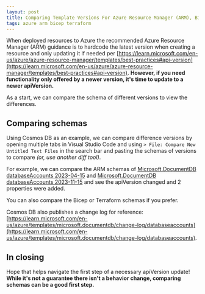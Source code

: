 ```yaml
---
layout: post
title: Comparing Template Versions For Azure Resource Manager (ARM), Bicep, or Terraform Using Azure
tags: azure arm bicep terraform
---
```


When deployed resources to Azure the recommended Azure Resource Manager (ARM) guidance is to hardcode the latest version when creating a resource and only updating it if needed per [https://learn.microsoft.com/en-us/azure/azure-resource-manager/templates/best-practices#api-version](https://learn.microsoft.com/en-us/azure/azure-resource-manager/templates/best-practices#api-version). **However, if you need functionality only offered by a newer version, it's time to update to a newer apiVersion.**

As a start, we can compare the schema of different versions to view the differences.

## Comparing schemas

Using Cosmos DB as an example, we can compare difference versions by opening multiple tabs in Visual Studio Code and using `> File: Compare New Untitled Text Files` in the search bar and pasting the schemas of versions to compare *(or, use another diff tool)*.

For example, we can compare the ARM schemas of [Microsoft.DocumentDB databaseAccounts 2023-04-15](https://learn.microsoft.com/en-us/azure/templates/microsoft.documentdb/2023-04-15/databaseaccounts?pivots=deployment-language-arm-template) and [Microsoft.DocumentDB databaseAccounts 2023-11-15](https://learn.microsoft.com/en-us/azure/templates/microsoft.documentdb/2023-11-15/databaseaccounts?pivots=deployment-language-arm-template) and see the apiVersion changed and 2 properties were added.

You can also compare the Bicep or Terraform schemas if you prefer.

Cosmos DB also publishes a change log for reference: [https://learn.microsoft.com/en-us/azure/templates/microsoft.documentdb/change-log/databaseaccounts](https://learn.microsoft.com/en-us/azure/templates/microsoft.documentdb/change-log/databaseaccounts).

## In closing

Hope that helps navigate the first step of a necessary apiVersion update! **While it's not a guarantee there isn't a behavior change, comparing schemas can be a good first step.**
